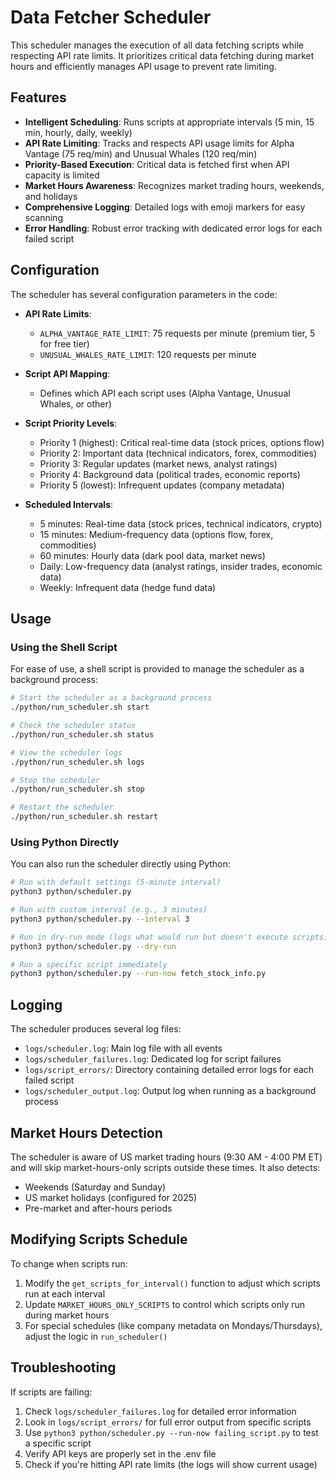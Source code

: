# Data Fetcher Scheduler

This scheduler manages the execution of all data fetching scripts while respecting API rate limits. It prioritizes critical data fetching during market hours and efficiently manages API usage to prevent rate limiting.

## Features

- **Intelligent Scheduling**: Runs scripts at appropriate intervals (5 min, 15 min, hourly, daily, weekly)
- **API Rate Limiting**: Tracks and respects API usage limits for Alpha Vantage (75 req/min) and Unusual Whales (120 req/min)
- **Priority-Based Execution**: Critical data is fetched first when API capacity is limited
- **Market Hours Awareness**: Recognizes market trading hours, weekends, and holidays
- **Comprehensive Logging**: Detailed logs with emoji markers for easy scanning
- **Error Handling**: Robust error tracking with dedicated error logs for each failed script

## Configuration

The scheduler has several configuration parameters in the code:

- **API Rate Limits**:
  - `ALPHA_VANTAGE_RATE_LIMIT`: 75 requests per minute (premium tier, 5 for free tier)
  - `UNUSUAL_WHALES_RATE_LIMIT`: 120 requests per minute

- **Script API Mapping**:
  - Defines which API each script uses (Alpha Vantage, Unusual Whales, or other)

- **Script Priority Levels**:
  - Priority 1 (highest): Critical real-time data (stock prices, options flow)
  - Priority 2: Important data (technical indicators, forex, commodities)
  - Priority 3: Regular updates (market news, analyst ratings)
  - Priority 4: Background data (political trades, economic reports)
  - Priority 5 (lowest): Infrequent updates (company metadata)

- **Scheduled Intervals**:
  - 5 minutes: Real-time data (stock prices, technical indicators, crypto)
  - 15 minutes: Medium-frequency data (options flow, forex, commodities)
  - 60 minutes: Hourly data (dark pool data, market news)
  - Daily: Low-frequency data (analyst ratings, insider trades, economic data)
  - Weekly: Infrequent data (hedge fund data)

## Usage

### Using the Shell Script

For ease of use, a shell script is provided to manage the scheduler as a background process:

```bash
# Start the scheduler as a background process
./python/run_scheduler.sh start

# Check the scheduler status
./python/run_scheduler.sh status

# View the scheduler logs
./python/run_scheduler.sh logs

# Stop the scheduler
./python/run_scheduler.sh stop

# Restart the scheduler
./python/run_scheduler.sh restart
```

### Using Python Directly

You can also run the scheduler directly using Python:

```bash
# Run with default settings (5-minute interval)
python3 python/scheduler.py

# Run with custom interval (e.g., 3 minutes)
python3 python/scheduler.py --interval 3

# Run in dry-run mode (logs what would run but doesn't execute scripts)
python3 python/scheduler.py --dry-run

# Run a specific script immediately
python3 python/scheduler.py --run-now fetch_stock_info.py
```

## Logging

The scheduler produces several log files:

- `logs/scheduler.log`: Main log file with all events
- `logs/scheduler_failures.log`: Dedicated log for script failures
- `logs/script_errors/`: Directory containing detailed error logs for each failed script
- `logs/scheduler_output.log`: Output log when running as a background process

## Market Hours Detection

The scheduler is aware of US market trading hours (9:30 AM - 4:00 PM ET) and will skip market-hours-only scripts outside these times. It also detects:

- Weekends (Saturday and Sunday)
- US market holidays (configured for 2025)
- Pre-market and after-hours periods

## Modifying Scripts Schedule

To change when scripts run:

1. Modify the `get_scripts_for_interval()` function to adjust which scripts run at each interval
2. Update `MARKET_HOURS_ONLY_SCRIPTS` to control which scripts only run during market hours
3. For special schedules (like company metadata on Mondays/Thursdays), adjust the logic in `run_scheduler()`

## Troubleshooting

If scripts are failing:

1. Check `logs/scheduler_failures.log` for detailed error information
2. Look in `logs/script_errors/` for full error output from specific scripts
3. Use `python3 python/scheduler.py --run-now failing_script.py` to test a specific script
4. Verify API keys are properly set in the .env file
5. Check if you're hitting API rate limits (the logs will show current usage) 